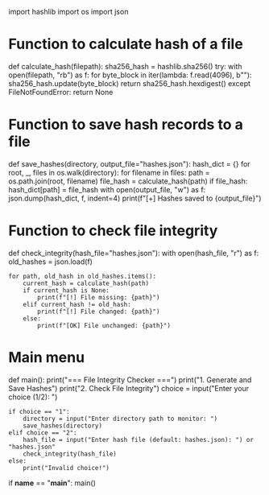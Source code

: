 import hashlib
import os
import json

# Function to calculate hash of a file
def calculate_hash(filepath):
    sha256_hash = hashlib.sha256()
    try:
        with open(filepath, "rb") as f:
            for byte_block in iter(lambda: f.read(4096), b""):
                sha256_hash.update(byte_block)
        return sha256_hash.hexdigest()
    except FileNotFoundError:
        return None

# Function to save hash records to a file
def save_hashes(directory, output_file="hashes.json"):
    hash_dict = {}
    for root, _, files in os.walk(directory):
        for filename in files:
            path = os.path.join(root, filename)
            file_hash = calculate_hash(path)
            if file_hash:
                hash_dict[path] = file_hash
    with open(output_file, "w") as f:
        json.dump(hash_dict, f, indent=4)
    print(f"[+] Hashes saved to {output_file}")

# Function to check file integrity
def check_integrity(hash_file="hashes.json"):
    with open(hash_file, "r") as f:
        old_hashes = json.load(f)

    for path, old_hash in old_hashes.items():
        current_hash = calculate_hash(path)
        if current_hash is None:
            print(f"[!] File missing: {path}")
        elif current_hash != old_hash:
            print(f"[!] File changed: {path}")
        else:
            print(f"[OK] File unchanged: {path}")

# Main menu
def main():
    print("=== File Integrity Checker ===")
    print("1. Generate and Save Hashes")
    print("2. Check File Integrity")
    choice = input("Enter your choice (1/2): ")

    if choice == "1":
        directory = input("Enter directory path to monitor: ")
        save_hashes(directory)
    elif choice == "2":
        hash_file = input("Enter hash file (default: hashes.json): ") or "hashes.json"
        check_integrity(hash_file)
    else:
        print("Invalid choice!")

if __name__ == "__main__":
    main()
